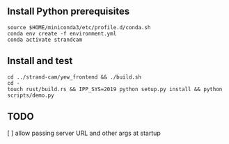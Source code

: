 ## Install Python prerequisites

    source $HOME/miniconda3/etc/profile.d/conda.sh
    conda env create -f environment.yml
    conda activate strandcam

## Install and test

    cd ../strand-cam/yew_frontend && ./build.sh
    cd -
    touch rust/build.rs && IPP_SYS=2019 python setup.py install && python scripts/demo.py

## TODO

[ ] allow passing server URL and other args at startup
